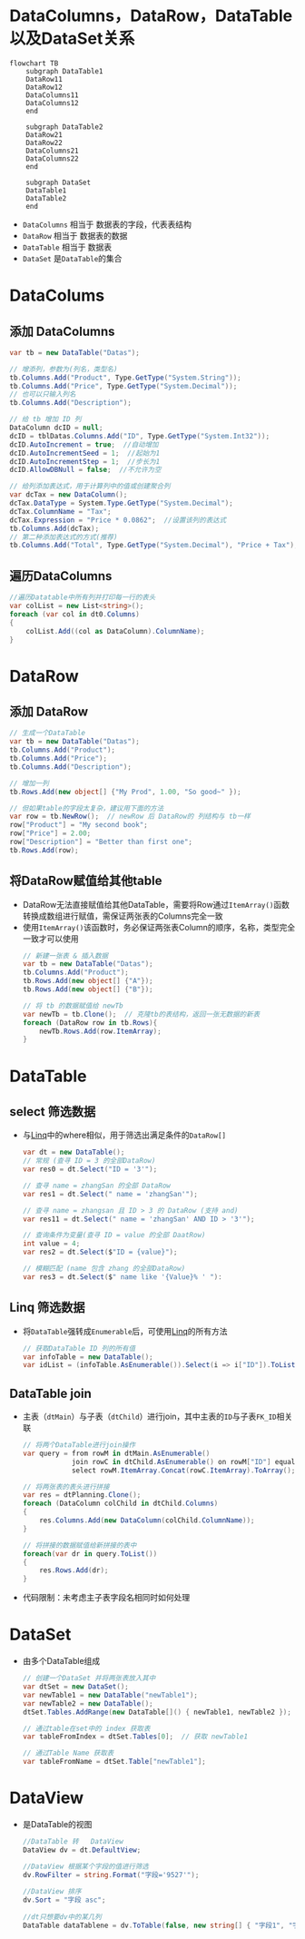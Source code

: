 # DataColumns，DataRow，DataTable以及DataSet关系
```mermaid
flowchart TB
    subgraph DataTable1
    DataRow11
    DataRow12
    DataColumns11
    DataColumns12
    end

    subgraph DataTable2
    DataRow21
    DataRow22
    DataColumns21
    DataColumns22
    end

    subgraph DataSet
    DataTable1
    DataTable2
    end
```
* `DataColumns` 相当于 数据表的字段，代表表结构
* `DataRow` 相当于 数据表的数据
* `DataTable` 相当于 数据表
* `DataSet` 是`DataTable`的集合


# DataColums
## 添加 DataColumns
```cs
var tb = new DataTable("Datas");

// 增添列，参数为(列名，类型名)
tb.Columns.Add("Product", Type.GetType("System.String"));
tb.Columns.Add("Price", Type.GetType("System.Decimal"));
// 也可以只输入列名
tb.Columns.Add("Description");

// 给 tb 增加 ID 列
DataColumn dcID = null;
dcID = tblDatas.Columns.Add("ID", Type.GetType("System.Int32"));
dcID.AutoIncrement = true;  //自动增加
dcID.AutoIncrementSeed = 1;  //起始为1
dcID.AutoIncrementStep = 1;  //步长为1
dcID.AllowDBNull = false;  //不允许为空

// 给列添加表达式，用于计算列中的值或创建聚合列
var dcTax = new DataColumn();
dcTax.DataType = System.Type.GetType("System.Decimal");
dcTax.ColumnName = "Tax";
dcTax.Expression = "Price * 0.0862";  //设置该列的表达式
tb.Columns.Add(dcTax);
// 第二种添加表达式的方式(推荐)
tb.Columns.Add("Total", Type.GetType("System.Decimal"), "Price + Tax");
```

## 遍历DataColumns
```cs
//遍历Datatable中所有列并打印每一行的表头
var colList = new List<string>();
foreach (var col in dt0.Columns)
{
    colList.Add((col as DataColumn).ColumnName);
}
```

# DataRow
## 添加 DataRow
```cs
// 生成一个DataTable
var tb = new DataTable("Datas");
tb.Columns.Add("Product");
tb.Columns.Add("Price");
tb.Columns.Add("Description");

// 增加一列
tb.Rows.Add(new object[] {"My Prod", 1.00, "So good~" });

// 但如果table的字段太复杂，建议用下面的方法
var row = tb.NewRow();  // newRow 后 DataRow的 列结构与 tb一样
row["Product"] = "My second book";
row["Price"] = 2.00;
row["Description"] = "Better than first one";
tb.Rows.Add(row);
```

## 将DataRow赋值给其他table
* DataRow无法直接赋值给其他DataTable，需要将Row通过`ItemArray()`函数转换成数组进行赋值，需保证两张表的Columns完全一致
* 使用`ItemArray()`该函数时，务必保证两张表Column的顺序，名称，类型完全一致才可以使用
    ```cs
    // 新建一张表 & 插入数据
    var tb = new DataTable("Datas");
    tb.Columns.Add("Product");
    tb.Rows.Add(new object[] {"A"});
    tb.Rows.Add(new object[] {"B"});

    // 将 tb 的数据赋值给 newTb
    var newTb = tb.Clone();  // 克隆tb的表结构，返回一张无数据的新表
    foreach (DataRow row in tb.Rows){
        newTb.Rows.Add(row.ItemArray);
    }
    ```

# DataTable
## select 筛选数据
* 与[Linq](./CSharp_Linq.md)中的where相似，用于筛选出满足条件的`DataRow[]`
    ```csharp
    var dt = new DataTable();
    // 常规 (查寻 ID = 3 的全部DataRow)
    var res0 = dt.Select("ID = '3'");

    // 查寻 name = zhangSan 的全部 DataRow
    var res1 = dt.Select(" name = 'zhangSan'");

    // 查寻 name = zhangsan 且 ID > 3 的 DataRow (支持 and)
    var res11 = dt.Select(" name = 'zhangSan' AND ID > '3'");
    
    // 查询条件为变量(查寻 ID = value 的全部 DaatRow)
    int value = 4;
    var res2 = dt.Select($"ID = {value}");

    // 模糊匹配 (name 包含 zhang 的全部DataRow)
    var res3 = dt.Select($" name like '{Value}% ' "):
    ```

## Linq 筛选数据
* 将`DataTable`强转成`Enumerable`后，可使用[Linq](./CSharp_Linq.md)的所有方法
    ```csharp
    // 获取DataTable ID 列的所有值
    var infoTable = new DataTable();
    var idList = (infoTable.AsEnumerable()).Select(i => i["ID"]).ToList();
    ```

## DataTable join
* 主表（`dtMain`）与子表（`dtChild`）进行join，其中主表的`ID`与子表`FK_ID`相关联

    ```csharp
    // 将两个DataTable进行join操作
    var query = from rowM in dtMain.AsEnumerable()
                join rowC in dtChild.AsEnumerable() on rowM["ID"] equals rowC["FK_ID"]
                select rowM.ItemArray.Concat(rowC.ItemArray).ToArray();

    // 将两张表的表头进行拼接
    var res = dtPlanning.Clone();
    foreach (DataColumn colChild in dtChild.Columns)
    {
        res.Columns.Add(new DataColumn(colChild.ColumnName));
    }

    // 将拼接的数据赋值给新拼接的表中
    foreach(var dr in query.ToList())
    {
        res.Rows.Add(dr);
    }
    ```
* 代码限制：未考虑主子表字段名相同时如何处理

# DataSet
* 由多个DataTable组成
    ```csharp
    // 创建一个DataSet 并将两张表放入其中
    var dtSet = new DataSet();
    var newTable1 = new DataTable("newTable1");
    var newTable2 = new DataTable();
    dtSet.Tables.AddRange(new DataTable[]() { newTable1, newTable2 });

    // 通过table在set中的 index 获取表
    var tableFromIndex = dtSet.Tables[0];  // 获取 newTable1

    // 通过Table Name 获取表
    var tableFromName = dtSet.Table["newTable1"];
    ```

# DataView
* 是DataTable的视图
    ```cs
    //DataTable 转   DataView
    DataView dv = dt.DefaultView; 

    //DataView 根据某个字段的值进行筛选
    dv.RowFilter = string.Format("字段='9527'");
            
    //DataView 排序
    dv.Sort = "字段 asc";
            
    //dt只想要dv中的某几列
    DataTable dataTablene = dv.ToTable(false, new string[] { "字段1", "字段2" });
    ```